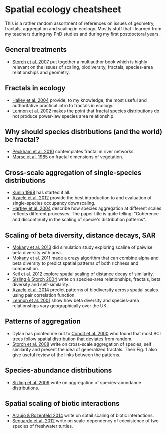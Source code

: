 # Spatial ecology cheatsheet

This is a rather random assortment of references on issues of geometry, fractals, aggregation and scaling in ecology. Mostly stuff that I learned from my teachers during my PhD studies and during my first postdoctoral years.

## General treatments

- [Storch et al. 2007](http://ebooks.cambridge.org/ebook.jsf?bid=CBO9780511814938) put together a multiauthor book which is highly relevant on the issues of scaling, biodiversity, fractals, species-area relationships and geometry.

## Fractals in ecology

- [Halley et al. 2004](http://www.uvm.edu/~pdodds/files/papers/others/2004/halley2004a.pdf) provide, to my knowledge, the most useful and authoritative practical intro to fractals in ecology.
- [Lennon et al. 2002](http://personal.victoria.ac.nz/stephen_hartley/pdfs/Lennon%20et%20al%2002%20OIKOS%20fractal%20SAR.PDF) makes the point that fractal species distributions do not produce power-law species area relationship. 

## Why should species distributions (and the world) be fractal?

- [Peckham et al. 2010](http://onlinelibrary.wiley.com/wol1/doi/10.1029/94WR03155/abstract) contemplates fractal in river networks.
- [Morse et al. 1985](http://www.nature.com/nature/journal/v314/n6013/pdf/314731a0.pdf) on fractal dimensions of vegetation.

## Cross-scale aggregation of single-species distributions

- [Kunin 1998](http://science.sciencemag.org/content/281/5382/1513.full-text.pdf+html) has started it all.
- [Azaele et al. 2012](https://www.researchgate.net/publication/225077957_Downscaling_species_occupancy_from_coarse_spatial_scales) provide the best introduction to and evaluation of single-species occupancy downscaling.
- [Hartley et al. 2004](http://rspb.royalsocietypublishing.org/content/271/1534/81) describe how species aggregation at different scales reflects different processes. The paper title is quite telling: "Coherence and discontinuity in the scaling of specie's distribution patterns".

## Scaling of beta diversity, distance decays, SAR

- [Mokany et al. 2013](http://onlinelibrary.wiley.com/doi/10.1111/jbi.12175/full) did simulation study exploring scaline of paiwise beta diversity with area.
- [Mokany et al. 2011](http://onlinelibrary.wiley.com/doi/10.1111/j.1461-0248.2011.01675.x/full) made a crazy algorithm that can combine alpha and beta diversity to predict spatial patterns of both richness and composition.
- [Keil et al. 2012](http://onlinelibrary.wiley.com/doi/10.1111/j.1365-2699.2012.02701.x/abstract) explore spatial scaling of distance decay of similarity.
- [Sizling & Storch 2004](http://www.cts.cuni.cz/~storch/publications/Sizling%20&%20Storch%202004.pdf) write on species-area relationships, fractals, beta diversity and self-similarity.
- [Azaele et al. 2014](http://onlinelibrary.wiley.com/doi/10.1111/2041-210X.12319/abstract) predict patterns of biodiversity across spatial scales using pair correlation function.
- [Lennon et al. 2001](http://onlinelibrary.wiley.com/doi/10.1046/j.0021-8790.2001.00563.x/pdf) show how beta diversity and species-area relationships vary geographically over the UK.

## Patterns of aggregation

- Dylan has pointed me out to [Condit et al. 2000](http://faculty.jsd.claremont.edu/dmcfarlane/bio176mcfarlane/pdf%20papers/Condit%20et%20al%202000.pdf) who found that most BCI trees follow spatial distribution that deviates from random.
- [Storch et al. 2008](http://www.cts.cuni.cz/~storch/publications/Storch_et_al_2008.pdf) write on cross-scale aggregation of species, self similarity and present the idea of generalized fractals. Their Fig. 1 also give useful review of the links between the patterns.
 
## Species-abundance distributions

- [Sizling et al. 2009](http://www.cts.cuni.cz/~storch/publications/Sizling_et_al_2009_PNAS.pdf) write on aggregation of species-abundance distributions.

## Spatial scaling of biotic interactions

- [Araujo & Rozenfeld 2014](http://onlinelibrary.wiley.com/doi/10.1111/j.1600-0587.2013.00643.x/full) write on sptail scaling of biotic interactions.
- [Seguardo et al. 2012](https://www.researchgate.net/publication/232273519_Patterns_of_coexistence_of_two_species_of_freshwater_turtles_are_affected_by_spatial_scale) write on scale-dependency of coexistence of two species of freshwater turtles.
 

